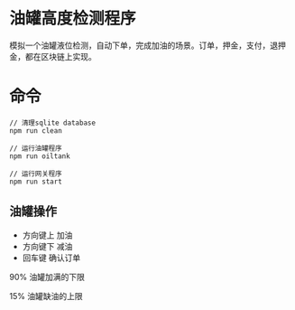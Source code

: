 # 油罐高度检测程序

模拟一个油罐液位检测，自动下单，完成加油的场景。订单，押金，支付，退押金，都在区块链上实现。

# 命令
```
// 清理sqlite database
npm run clean 

// 运行油罐程序
npm run oiltank

// 运行网关程序
npm run start
```
## 油罐操作
- 方向键上 加油
- 方向键下 减油
- 回车键   确认订单

90% 油罐加满的下限

15% 油罐缺油的上限


